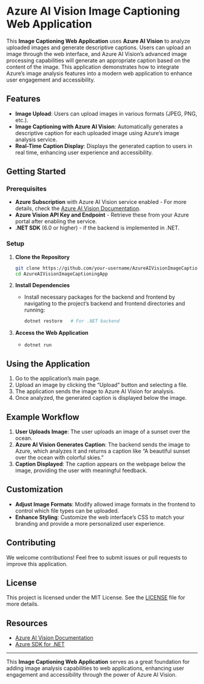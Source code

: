 # Azure AI Vision Image Captioning Web Application

This **Image Captioning Web Application** uses **Azure AI Vision** to analyze uploaded images and generate descriptive captions. Users can upload an image through the web interface, and Azure AI Vision’s advanced image processing capabilities will generate an appropriate caption based on the content of the image. This application demonstrates how to integrate Azure’s image analysis features into a modern web application to enhance user engagement and accessibility.

## Features

- **Image Upload**: Users can upload images in various formats (JPEG, PNG, etc.).
- **Image Captioning with Azure AI Vision**: Automatically generates a descriptive caption for each uploaded image using Azure’s image analysis service.
- **Real-Time Caption Display**: Displays the generated caption to users in real time, enhancing user experience and accessibility.

## Getting Started

### Prerequisites

- **Azure Subscription** with Azure AI Vision service enabled - For more details, check the [Azure AI Vision Documentation](https://learn.microsoft.com/en-us/azure/cognitive-services/computer-vision/).
- **Azure Vision API Key and Endpoint** - Retrieve these from your Azure portal after enabling the service.
- **.NET SDK** (6.0 or higher) - if the backend is implemented in .NET.

### Setup

1. **Clone the Repository**
   ```bash
   git clone https://github.com/your-username/AzureAIVisionImageCaptioningApp.git
   cd AzureAIVisionImageCaptioningApp
   ```

2. **Install Dependencies**
   - Install necessary packages for the backend and frontend by navigating to the project’s backend and frontend directories and running:
     ```bash
     dotnet restore   # For .NET backend
     ```

5. **Access the Web Application**
   - `dotnet run` 

## Using the Application

1. Go to the application’s main page.
2. Upload an image by clicking the “Upload” button and selecting a file.
3. The application sends the image to Azure AI Vision for analysis.
4. Once analyzed, the generated caption is displayed below the image.

## Example Workflow

1. **User Uploads Image**: The user uploads an image of a sunset over the ocean.
2. **Azure AI Vision Generates Caption**: The backend sends the image to Azure, which analyzes it and returns a caption like “A beautiful sunset over the ocean with colorful skies.”
3. **Caption Displayed**: The caption appears on the webpage below the image, providing the user with meaningful feedback.

## Customization

- **Adjust Image Formats**: Modify allowed image formats in the frontend to control which file types can be uploaded.
- **Enhance Styling**: Customize the web interface’s CSS to match your branding and provide a more personalized user experience.

## Contributing

We welcome contributions! Feel free to submit issues or pull requests to improve this application.

## License

This project is licensed under the MIT License. See the [LICENSE](LICENSE) file for more details.

## Resources

- [Azure AI Vision Documentation](https://learn.microsoft.com/en-us/azure/cognitive-services/computer-vision/)
- [Azure SDK for .NET](https://learn.microsoft.com/en-us/azure/sdk-for-net/)

---

This **Image Captioning Web Application** serves as a great foundation for adding image analysis capabilities to web applications, enhancing user engagement and accessibility through the power of Azure AI Vision.
